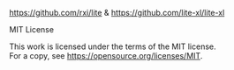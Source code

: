 https://github.com/rxi/lite & https://github.com/lite-xl/lite-xl

MIT License

This work is licensed under the terms of the MIT license.  
For a copy, see <https://opensource.org/licenses/MIT>.
